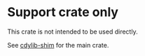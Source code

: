 # Support crate only

This crate is not intended to be used directly.

See [cdylib-shim](https://crates.io/crates/cdylib-shim) for the main crate.
